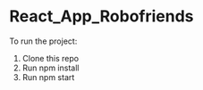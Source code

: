 # React_App_Robofriends

To run the project:

1. Clone this repo
2. Run npm install
3. Run npm start
